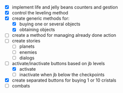 - [x] implement life and jelly beans counters and gestion
- [x] control the leveling method
- [x] create generic methods for:
	- [x] buying one or several objects
	- [x] obtaining objects 
- [ ] create a method for managing already done action
- [ ] create stories
	- [ ] planets
	- [ ] enemies
	- [ ] dialogs
- [ ] activate/inactivate buttons based on jb levels
	- [x] activate
	- [ ] inactivate when jb below the checkpoints
- [x] create separated buttons for buying 1 or 10 cristals
- [ ] combats